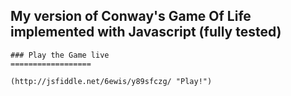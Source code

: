 ## My version of Conway's Game Of Life implemented with Javascript (fully tested)

```
### Play the Game live
==================

(http://jsfiddle.net/6ewis/y89sfczg/ "Play!")

